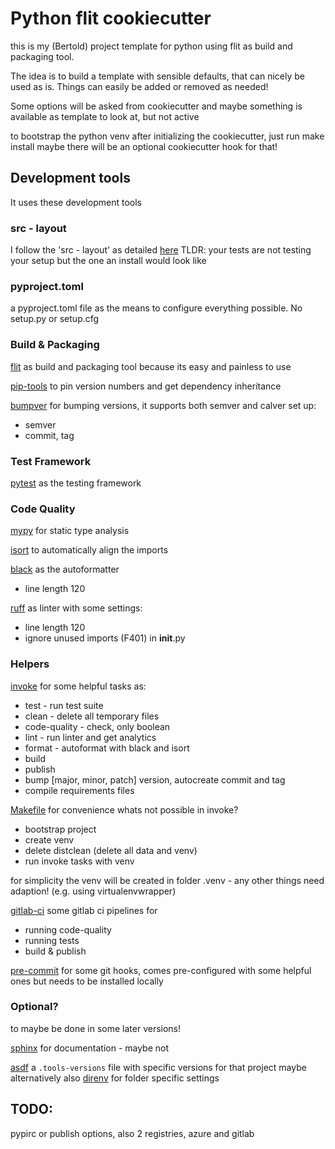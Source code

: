 # Python flit cookiecutter

this is my (Bertold) project template for python using flit as build and packaging tool.

The idea is to build a template with sensible defaults, that can nicely be used as is.
Things can easily be added or removed as needed!

Some options will be asked from cookiecutter and maybe something is available as template to look at, but not active


to bootstrap the python venv after initializing the cookiecutter, just run make install
maybe there will be an optional cookiecutter hook for that!

## Development tools
It uses these development tools

### src - layout

I follow the 'src - layout' as detailed [here](https://blog.ionelmc.ro/2014/05/25/python-packaging/)
TLDR: your tests are not testing your setup but the one an install would look like

### pyproject.toml

a pyproject.toml file as the means to configure everything possible. No setup.py or setup.cfg

### Build & Packaging

[flit](https://flit.pypa.io/en/stable/) as build and packaging tool
because its easy and painless to use

[pip-tools](https://pip-tools.readthedocs.io/en/latest/) to pin version numbers and get dependency inheritance

[bumpver](https://gitlab.com/mbarkhau/pycalver) for bumping versions, it supports both semver and calver
set up:
- semver
- commit, tag

### Test Framework

[pytest](https://docs.pytest.org/en/7.4.x/) as the testing framework

### Code Quality

[mypy](https://docs.pytest.org/en/7.4.x/) for static type analysis


[isort](https://docs.pytest.org/en/7.4.x/) to automatically align the imports


[black](https://black.readthedocs.io/en/stable/) as the autoformatter
 - line length 120

[ruff](https://docs.astral.sh/ruff/) as linter
with some settings:
 - line length 120
 - ignore unused imports (F401) in __init__.py

### Helpers

[invoke](https://www.pyinvoke.org/) for some helpful tasks as:
- test - run test suite
- clean - delete all temporary files
- code-quality - check, only boolean
- lint - run linter and get analytics
- format - autoformat with black and isort
- build
- publish
- bump [major, minor, patch] version, autocreate commit and tag
- compile requirements files

[Makefile](https://www.gnu.org/software/make/) for convenience whats not possible in invoke?
- bootstrap project
- create venv
- delete distclean (delete all data and venv)
- run invoke tasks with venv

for simplicity the venv will be created in folder .venv - any other things need adaption! 
(e.g. using virtualenvwrapper)

[gitlab-ci](https://docs.gitlab.com/ee/ci/) some gitlab ci pipelines for
 - running code-quality
 - running tests
 - build & publish

[pre-commit](https://pre-commit.com/) for some git hooks, comes pre-configured with some helpful ones
but needs to be installed locally


### Optional?

to maybe be done in some later versions!

[sphinx](https://www.sphinx-doc.org/en/master/) for documentation - maybe not

[asdf](https://asdf-vm.com/) a `.tools-versions` file with specific versions for that project
maybe alternatively also 
[direnv](https://direnv.net/) for folder specific settings


## TODO:

pypirc or publish options, also 2 registries, azure and gitlab

